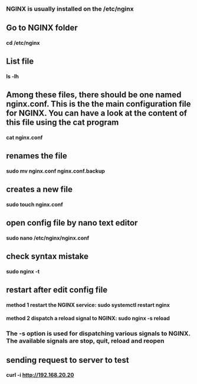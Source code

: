 ### NGINX is usually installed on the /etc/nginx

## Go to NGINX folder
#### cd /etc/nginx
## List file
#### ls -lh
## Among these files, there should be one named nginx.conf. This is the the main configuration file for NGINX. You can have a look at the content of this file using the cat program
#### cat nginx.conf
## renames the file
#### sudo mv nginx.conf nginx.conf.backup
## creates a new file
#### sudo touch nginx.conf
## open config file by nano text editor
#### sudo nano /etc/nginx/nginx.conf
## check syntax mistake
#### sudo nginx -t
## restart after edit config file
#### method 1 restart the NGINX service: sudo systemctl restart nginx
#### method 2 dispatch a reload signal to NGINX: sudo nginx -s reload
### The -s option is used for dispatching various signals to NGINX. The available signals are stop, quit, reload and reopen
## sending request to server to test 
#### curl -i http://192.168.20.20
